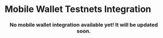 # Mobile Wallet Testnets Integration

<h3 align="center">
  No mobile wallet integration available yet! It will be updated soon.
</h3>
